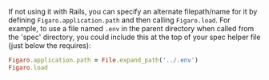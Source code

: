If not using it with Rails, you can specify an alternate filepath/name for it by defining `Figaro.application.path` and then calling `Figaro.load`. For example, to use a file named `.env` in the parent directory when called from the 'spec' directory, you could include this at the top of your spec helper file (just below the requires):

```rb
Figaro.application.path = File.expand_path('../.env')
Figaro.load
```
